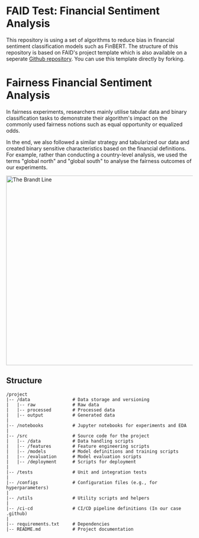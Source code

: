 # FAID Test: Financial Sentiment Analysis

This repository is using a set of algorithms to reduce bias in financial sentiment classification models such as FinBERT. The structure of this repository is based on FAID's project template which is also available on a seperate [Github repository](). You can use this template directly by forking.

# Fairness Financial Sentiment Analysis

In fairness experiments, researchers mainly utilise tabular data and binary classification tasks to demonstrate their algorithm's impact on the commonly used fairness notions such as equal opportunity or equalized odds. 

In the end, we also followed a similar strategy and tabularized our data and created binary sensitive characteristics based on the financial definitions. For example, rather than conducting a country-level analysis, we used the terms "global north" and "global south" to analyse the fairness outcomes of our experiments.

<a title="Jovan.gec, CC BY-SA 4.0 &lt;https://creativecommons.org/licenses/by-sa/4.0&gt;, via Wikimedia Commons" href="https://commons.wikimedia.org/wiki/File:The_Brandt_Line.png"><img width="512" alt="The Brandt Line" src="https://upload.wikimedia.org/wikipedia/commons/2/2c/The_Brandt_Line.png?20200925192502"></a>



## Structure
```
/project
|-- /data                # Data storage and versioning
|   |-- raw              # Raw data
|   |-- processed        # Processed data
|   |-- output           # Generated data
|
|-- /notebooks           # Jupyter notebooks for experiments and EDA
|
|-- /src                 # Source code for the project
|   |-- /data            # Data handling scripts
|   |-- /features        # Feature engineering scripts
|   |-- /models          # Model definitions and training scripts
|   |-- /evaluation      # Model evaluation scripts
|   |-- /deployment      # Scripts for deployment
|
|-- /tests               # Unit and integration tests
|
|-- /configs             # Configuration files (e.g., for hyperparameters)
|
|-- /utils               # Utility scripts and helpers
|
|-- /ci-cd               # CI/CD pipeline definitions (In our case .github)
|
|-- requirements.txt     # Dependencies
|-- README.md            # Project documentation
```